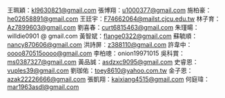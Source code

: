 王珮穎：kl9630821@gmail.com
張博翔：u1000377@gmail.com
施柏豪：he02658891@gmail.com
王廷宇：F74662064@mailst.cjcu.edu.tw
林子育：Az7899603@gmail.com
劉喜春：curt6815463@gmail.com
朱瑾暘：willdie0901 @ gmail.com
黃智斌：flange0322@gmail.com
蘇毓順：nancy870606@gmail.com
洪詩屏︰z388110@gmail.com
許韋中：oooo870515oooo@gmail.com
李柏璁：onion19971015
吳科賞：ms0387327@gmail.com
黃品誠：asdzxc9095@gmail.com
史睿恩：vuples39@gmail.com
劉珈佑：toey8610@yahoo.com.tw
金子恩：azak22226666@gmail.com
張凱翔：kaixiang4515@gmail.com
何庭瑋：mar1963asdl@gmail.com